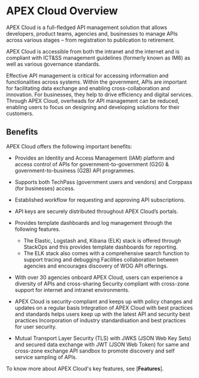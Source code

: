 # APEX Cloud Overview

APEX Cloud is a full-fledged API management solution that allows developers, product teams, agencies and, businesses to manage APIs across various stages – from registration to publication to retirement. 

APEX Cloud is accessible from both the intranet and the internet and is compliant with ICT&SS management guidelines (formerly known as IM8) as well as various governance standards. 

Effective API management is critical for accessing information and functionalities across systems. Within the government, APIs are important for facilitating data exchange and enabling cross-collaboration and innovation. For businesses, they help to drive efficiency and digital services. Through APEX Cloud, overheads for API management can be reduced, enabling users to focus on designing and developing solutions for their customers.

## Benefits

APEX Cloud offers the following important benefits:

- Provides an Identity and Access Management (IAM) platform and access control of APIs for government-to-government (G2G) & government-to-business (G2B) API programmes. 
- Supports both TechPass (government users and vendors) and Corppass (for businesses) access.
- Established workflow for requesting and approving API subscriptions.
- API keys are securely distributed throughout APEX Cloud’s portals.
- Provides template dashboards and log management through the following features.

    - The Elastic, Logstash and, Kibana (ELK) stack is offered through StackOps and this provides template dashboards for reporting.
    - The ELK stack also comes with a comprehensive search function to support tracing and debugging
Facilities collaboration between agencies and encourages discovery of WOG API offerings.

- With over 30 agencies onboard APEX Cloud, users can experience a diversity of APIs and cross-sharing
Security compliant with cross-zone support for internet and intranet environments.

- APEX Cloud is security-compliant and keeps up with policy changes and updates on a regular basis
Integration of APEX Cloud with best practices and standards helps users keep up with the latest API and security best practices
Incorporation of industry standardisation and best practices for user security.

- Mutual Transport Layer Security (TLS) with JWKS (JSON Web Key Sets) and secured data exchange with JWT (JSON Web Token) for same and cross-zone exchange
API sandbox to promote discovery and self service sampling of APIs.

To know more about APEX Cloud's key features, see  [**Features**].